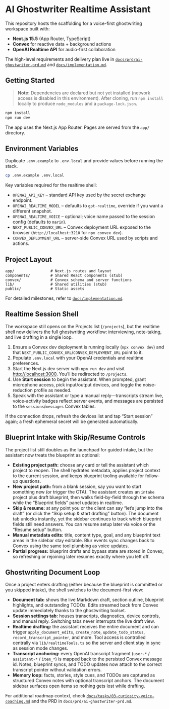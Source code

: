 # AI Ghostwriter Realtime Assistant

This repository hosts the scaffolding for a voice-first ghostwriting workspace built with:

- **Next.js 15.5** (App Router, TypeScript)
- **Convex** for reactive data + background actions
- **OpenAI Realtime API** for audio-first collaboration

The high-level requirements and delivery plan live in [`docs/prd/ai-ghostwriter-prd.md`](docs/prd/ai-ghostwriter-prd.md) and [`docs/implementation.md`](docs/implementation.md).

## Getting Started

> **Note:** Dependencies are declared but not yet installed (network access is disabled in this environment). After cloning, run `npm install` locally to produce `node_modules` and a `package-lock.json`.

```bash
npm install
npm run dev
```

The app uses the Next.js App Router. Pages are served from the `app/` directory.

## Environment Variables

Duplicate `.env.example` to `.env.local` and provide values before running the stack.

```bash
cp .env.example .env.local
```

Key variables required for the realtime shell:

- `OPENAI_API_KEY` – standard API key used by the secret exchange endpoint.
- `OPENAI_REALTIME_MODEL` – defaults to `gpt-realtime`, override if you want a different snapshot.
- `OPENAI_REALTIME_VOICE` – optional; voice name passed to the session config (defaults to `marin`).
- `NEXT_PUBLIC_CONVEX_URL` – Convex deployment URL exposed to the browser (`http://localhost:3210` for `npx convex dev`).
- `CONVEX_DEPLOYMENT_URL` – server-side Convex URL used by scripts and actions.

## Project Layout

```
app/                # Next.js routes and layout
components/         # Shared React components (stub)
convex/             # Convex schema and server functions
lib/                # Shared utilities (stub)
public/             # Static assets
```

For detailed milestones, refer to [`docs/implementation.md`](docs/implementation.md).

## Realtime Session Shell

The workspace still opens on the Projects list (`/projects`), but the realtime shell now delivers the full ghostwriting workflow: interviewing, note-taking, and live drafting in a single loop.

1. Ensure a Convex dev deployment is running locally (`npx convex dev`) and that `NEXT_PUBLIC_CONVEX_URL`/`CONVEX_DEPLOYMENT_URL` point to it.
2. Populate `.env.local` with your OpenAI credentials and realtime preferences.
3. Start the Next.js dev server with `npm run dev` and visit [http://localhost:3000](http://localhost:3000). You’ll be redirected to `/projects`.
4. Use **Start session** to begin the assistant. When prompted, grant microphone access, pick input/output devices, and toggle the noise-reduction profile as needed.
5. Speak with the assistant or type a manual reply—transcripts stream live, voice-activity badges reflect server events, and messages are persisted to the `sessions`/`messages` Convex tables.

If the connection drops, refresh the devices list and tap “Start session” again; a fresh ephemeral secret will be generated automatically.

## Blueprint Intake with Skip/Resume Controls

The project list still doubles as the launchpad for guided intake, but the assistant now treats the blueprint as optional:

- **Existing project path:** choose any card or tell the assistant which project to reopen. The shell hydrates metadata, applies project context to the current session, and keeps blueprint tooling available for follow-up questions.
- **New project path:** from a blank session, say you want to start something new (or trigger the CTA). The assistant creates an `intake` project plus draft blueprint, then walks field-by-field through the schema while the “Blueprint fields” panel updates in realtime.
- **Skip & resume:** at any point you or the client can say “let’s jump into the draft” (or click the “Skip setup & start drafting” button). The document tab unlocks instantly, yet the sidebar continues to track which blueprint fields still need answers. You can resume setup later via voice or the “Resume setup” button.
- **Manual metadata edits:** title, content type, goal, and any blueprint text areas in the sidebar stay editable. Blur events sync changes back to Convex using the same tool plumbing as voice updates.
- **Partial progress:** blueprint drafts and bypass state are stored in Convex, so refreshing or rejoining later resumes exactly where you left off.

## Ghostwriting Document Loop

Once a project enters drafting (either because the blueprint is committed or you skipped intake), the shell switches to the document-first view:

- **Document tab:** shows the live Markdown draft, section outline, blueprint highlights, and outstanding TODOs. Edits streamed back from Convex update immediately thanks to the ghostwriting toolset.
- **Session settings tab:** houses transcripts, diagnostics, device controls, and manual reply. Switching tabs never interrupts the live draft view.
- **Realtime drafting:** the assistant receives the entire document and can trigger `apply_document_edits`, `create_note`, `update_todo_status`, `record_transcript_pointer`, and more. Tool access is controlled centrally via `lib/realtimeTools.ts` so the server and client stay in sync as session mode changes.
- **Transcript anchoring:** every OpenAI transcript fragment (`user-*` / `assistant-*` / `item_*`) is mapped back to the persisted Convex message id. Notes, blueprint syncs, and TODO updates now attach to the correct transcript pointer without validation errors.
- **Memory loop:** facts, stories, style cues, and TODOs are captured as structured Convex notes with optional transcript anchors. The document sidebar surfaces open items so nothing gets lost while drafting.

For additional roadmap context, check [`docs/tasks/03-curiosity-voice-coaching.md`](docs/tasks/03-curiosity-voice-coaching.md) and the PRD in `docs/prd/ai-ghostwriter-prd.md`.
